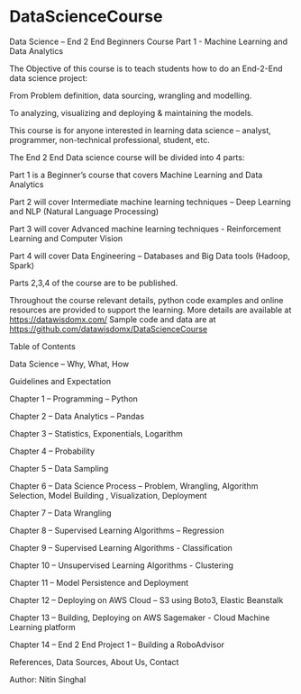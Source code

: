 # DataScienceCourse
Data Science – End 2 End Beginners Course
Part 1 - Machine Learning and Data Analytics

The Objective of this course is to teach students how to do an End-2-End data science project: 

  From Problem definition, data sourcing, wrangling and modelling.

  To analyzing, visualizing and deploying & maintaining the models.

This course is for anyone interested in learning data science – analyst, programmer, non-technical professional, student, etc.

The End 2 End Data science course will be divided into 4 parts: 

Part 1 is a Beginner’s course that covers Machine Learning and Data Analytics

Part 2 will cover Intermediate machine learning techniques – Deep Learning and NLP (Natural Language Processing)

Part 3 will cover Advanced machine learning techniques - Reinforcement Learning and Computer Vision

Part 4 will cover Data Engineering – Databases and Big Data tools (Hadoop, Spark)

Parts 2,3,4 of the course are to be published.

Throughout the course relevant details, python code examples and online resources are provided to support the learning.
  More details are available at https://datawisdomx.com/ 
  Sample code and data are at https://github.com/datawisdomx/DataScienceCourse 

Table of Contents

Data Science – Why, What, How 

Guidelines and Expectation 

Chapter 1 – Programming – Python 

Chapter 2 – Data Analytics – Pandas 

Chapter 3 – Statistics, Exponentials, Logarithm 

Chapter 4 – Probability 

Chapter 5 – Data Sampling 

Chapter 6 – Data Science Process – Problem, Wrangling, Algorithm Selection, Model Building , Visualization, Deployment 

Chapter 7 – Data Wrangling 

Chapter 8 – Supervised Learning Algorithms – Regression 

Chapter 9 – Supervised Learning Algorithms - Classification 

Chapter 10 – Unsupervised Learning Algorithms - Clustering 

Chapter 11 – Model Persistence and Deployment 

Chapter 12 – Deploying on AWS Cloud – S3 using Boto3, Elastic Beanstalk 

Chapter 13 – Building, Deploying on AWS Sagemaker - Cloud Machine Learning platform 

Chapter 14 – End 2 End Project 1 – Building a RoboAdvisor

References, Data Sources, About Us, Contact 

Author: Nitin Singhal
